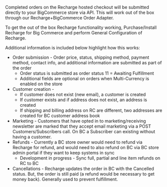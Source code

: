 Completed orders on the Recharge hosted checkout will be submitted directly to your BigCommerce store via API. This will work out of the box through our Recharge+BigCommerce Order Adapter.

To get the out of the box Recharge functionality working, Purchase/Install Recharge for Big Commerce and perform General Configuration of Recharge.

Additional information is included below highlight how this works:
* Order submission - Order price, status, shipping method, payment method, contact info, and additional information are submitted as part of the order
  * Order status is submitted as order status 11 = Awaiting Fulfillment
  * Additional fields are optional on orders when Multi-Currency is enabled on the store 
* Customer creation - 
  * If customer does not exist (new email), a customer is created
  * If customer exists and if address does not exist, an address is created
  * If shipping and billing address on RC are different, two addresses are created for BC customer address book
* Marketing - Customers that have opted in to marketing/receiving newsletter are marked that they accept email marketing via a POST Customers/Subscribers call. On BC a Subscriber can existing without having a customer.
* Refunds - Currently a BC store owner would need to refund via Recharge for refund, and would need to also refund on BC via BC store admin portal if they want to keep systems in sync
  * Development in progress - Sync full, partial and line item refunds on RC to BC
* Cancellations -  Recharge updates the order in BC with the Cancelled status. But, the order is still paid (a refund would be necessary to get money back). Generally used to prevent fulfillment.